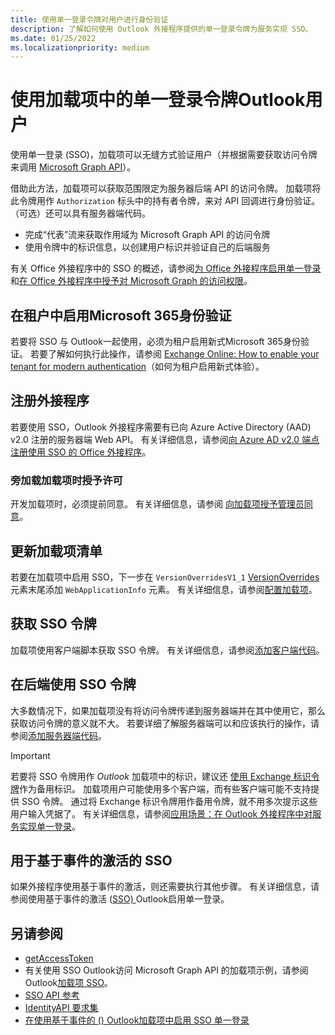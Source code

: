 ```yaml
---
title: 使用单一登录令牌对用户进行身份验证
description: 了解如何使用 Outlook 外接程序提供的单一登录令牌为服务实现 SSO。
ms.date: 01/25/2022
ms.localizationpriority: medium
---
```


# <a name="authenticate-a-user-with-a-single-sign-on-token-in-an-outlook-add-in"></a>使用加载项中的单一登录令牌Outlook用户

使用单一登录 (SSO)，加载项可以无缝方式验证用户（并根据需要获取访问令牌来调用 [Microsoft Graph API](/graph/overview)）。

借助此方法，加载项可以获取范围限定为服务器后端 API 的访问令牌。 加载项将此令牌用作 `Authorization` 标头中的持有者令牌，来对 API 回调进行身份验证。 （可选）还可以具有服务器端代码。

- 完成“代表”流来获取作用域为 Microsoft Graph API 的访问令牌
- 使用令牌中的标识信息，以创建用户标识并验证自己的后端服务

有关 Office 外接程序中的 SSO 的概述，请参阅[为 Office 外接程序启用单一登录](../develop/sso-in-office-add-ins.md)和[在 Office 外接程序中授予对 Microsoft Graph 的访问权限](../develop/authorize-to-microsoft-graph.md)。

## <a name="enable-modern-authentication-in-your-microsoft-365-tenancy"></a>在租户中启用Microsoft 365身份验证

若要将 SSO 与 Outlook一起使用，必须为租户启用新式Microsoft 365身份验证。 若要了解如何执行此操作，请参阅 [Exchange Online: How to enable your tenant for modern authentication](https://social.technet.microsoft.com/wiki/contents/articles/32711.exchange-online-how-to-enable-your-tenant-for-modern-authentication.aspx)（如何为租户启用新式体验）。

## <a name="register-your-add-in"></a>注册外接程序

若要使用 SSO，Outlook 外接程序需要有已向 Azure Active Directory (AAD) v2.0 注册的服务器端 Web API。 有关详细信息，请参阅[向 Azure AD v2.0 端点注册使用 SSO 的 Office 外接程序](../develop/register-sso-add-in-aad-v2.md)。

### <a name="provide-consent-when-sideloading-an-add-in"></a>旁加载加载项时授予许可

开发加载项时，必须提前同意。 有关详细信息，请参阅 [向加载项授予管理员同意](../develop/grant-admin-consent-to-an-add-in.md)。

## <a name="update-the-add-in-manifest"></a>更新加载项清单

若要在加载项中启用 SSO，下一步在 `VersionOverridesV1_1` [VersionOverrides](../reference/manifest/versionoverrides.md) 元素末尾添加 `WebApplicationInfo` 元素。 有关详细信息，请参阅[配置加载项](../develop/sso-in-office-add-ins.md#configure-the-add-in)。

## <a name="get-the-sso-token"></a>获取 SSO 令牌

加载项使用客户端脚本获取 SSO 令牌。 有关详细信息，请参阅[添加客户端代码](../develop/sso-in-office-add-ins.md#add-client-side-code)。

## <a name="use-the-sso-token-at-the-back-end"></a>在后端使用 SSO 令牌

大多数情况下，如果加载项没有将访问令牌传递到服务器端并在其中使用它，那么获取访问令牌的意义就不大。 若要详细了解服务器端可以和应该执行的操作，请参阅[添加服务器端代码](../develop/sso-in-office-add-ins.md#pass-the-access-token-to-server-side-code)。

> [!IMPORTANT]
> 若要将 SSO 令牌用作 *Outlook* 加载项中的标识，建议还 [使用 Exchange 标识令牌](authenticate-a-user-with-an-identity-token.md)作为备用标识。 加载项用户可能使用多个客户端，而有些客户端可能不支持提供 SSO 令牌。 通过将 Exchange 标识令牌用作备用令牌，就不用多次提示这些用户输入凭据了。 有关详细信息，请参阅[应用场景：在 Outlook 外接程序中对服务实现单一登录](implement-sso-in-outlook-add-in.md)。

## <a name="sso-for-event-based-activation"></a>用于基于事件的激活的 SSO

如果外接程序使用基于事件的激活，则还需要执行其他步骤。 有关详细信息，请参阅使用基于事件的激活 ([SSO) ](use-sso-in-event-based-activation.md) Outlook启用单一登录。

## <a name="see-also"></a>另请参阅

- [getAccessToken](/javascript/api/office-runtime/officeruntime.auth#office-runtime-officeruntime-auth-getaccesstoken-member(1))
- 有关使用 SSO Outlook访问 Microsoft Graph API 的加载项示例，请参阅Outlook[加载项 SSO](https://github.com/OfficeDev/Office-Add-in-samples/tree/main/Samples/auth/Outlook-Add-in-SSO)。
- [SSO API 参考](/javascript/api/office/office.auth#office-office-auth-getaccesstoken-member(1))
- [IdentityAPI 要求集](../reference/requirement-sets/identity-api-requirement-sets.md)
- [在使用基于事件的 () Outlook加载项中启用 SSO 单一登录](use-sso-in-event-based-activation.md)
